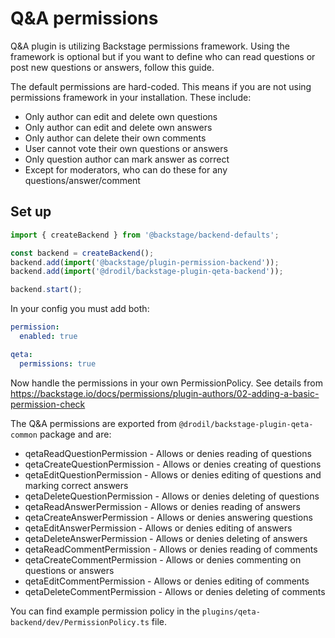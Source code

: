 # Q&A permissions

Q&A plugin is utilizing Backstage permissions framework. Using the framework is optional
but if you want to define who can read questions or post new questions or answers, follow this guide.

The default permissions are hard-coded. This means if you are not using permissions framework in
your installation. These include:

- Only author can edit and delete own questions
- Only author can edit and delete own answers
- Only author can delete their own comments
- User cannot vote their own questions or answers
- Only question author can mark answer as correct
- Except for moderators, who can do these for any questions/answer/comment

## Set up

```ts
import { createBackend } from '@backstage/backend-defaults';

const backend = createBackend();
backend.add(import('@backstage/plugin-permission-backend'));
backend.add(import('@drodil/backstage-plugin-qeta-backend'));

backend.start();
```

In your config you must add both:

```yaml
permission:
  enabled: true

qeta:
  permissions: true
```

Now handle the permissions in your own PermissionPolicy. See details from
https://backstage.io/docs/permissions/plugin-authors/02-adding-a-basic-permission-check

The Q&A permissions are exported from `@drodil/backstage-plugin-qeta-common` package and are:

- qetaReadQuestionPermission - Allows or denies reading of questions
- qetaCreateQuestionPermission - Allows or denies creating of questions
- qetaEditQuestionPermission - Allows or denies editing of questions and marking correct answers
- qetaDeleteQuestionPermission - Allows or denies deleting of questions
- qetaReadAnswerPermission - Allows or denies reading of answers
- qetaCreateAnswerPermission - Allows or denies answering questions
- qetaEditAnswerPermission - Allows or denies editing of answers
- qetaDeleteAnswerPermission - Allows or denies deleting of answers
- qetaReadCommentPermission - Allows or denies reading of comments
- qetaCreateCommentPermission - Allows or denies commenting on questions or answers
- qetaEditCommentPermission - Allows or denies editing of comments
- qetaDeleteCommentPermission - Allows or denies deleting of comments

You can find example permission policy in the `plugins/qeta-backend/dev/PermissionPolicy.ts` file.
